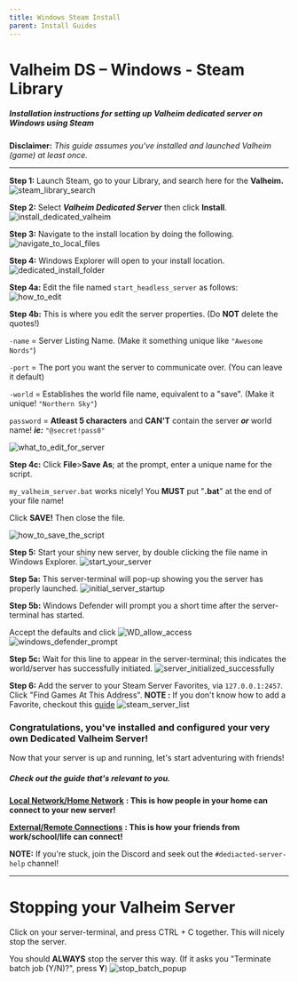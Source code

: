 ```yaml
---
title: Windows Steam Install
parent: Install Guides
---
```


# Valheim DS – Windows - Steam Library
##### Installation instructions for setting up Valheim dedicated server on Windows using Steam

**Disclaimer:**  *This guide assumes you've installed and launched Valheim (game) at least once.*

---
**Step 1:** Launch Steam, go to your Library, and search here for the **Valheim.**
![steam_library_search](../assets/installWinSteam/search_library.png)

**Step 2:** Select **_Valheim Dedicated Server_** then click **Install**.
![install_dedicated_valheim](../assets/installWinSteam/install_valheim.png)

**Step 3:** Navigate to the install location by doing the following.
![navigate_to_local_files](../assets/installWinSteam/browse_local.png)

**Step 4:** Windows Explorer will open to your install location.
![dedicated_install_folder](../assets/installWinSteam/server_install_location.png)

**Step 4a:** Edit the file named `start_headless_server` as follows:
![how_to_edit](../assets/installWinSteam/edit_script.png)

**Step 4b:** This is where you edit the server properties. (Do **NOT** delete the quotes!)

`-name` = Server Listing Name. (Make it something unique like `"Awesome Nords"`)

`-port` = The port you want the server to communicate over. (You can leave it default)

 `-world` = Establishes the world file name, equivalent to a "save". (Make it unique! `"Northern Sky"`)

 `password` = **Atleast 5 characters** and **CAN'T** contain the server **_or_** world name! **_ie:_** `"@secret!pass0"`

![what_to_edit_for_server](../assets/installWinSteam/what_to_edit.png)

**Step 4c:** Click **File**>**Save As**; at the prompt, enter a unique name for the script.

`my_valheim_server.bat` works nicely! You **MUST** put "**.bat**" at the end of your file name!

Click **SAVE!** Then close the file.

![how_to_save_the_script](../assets/installWinSteam/how_to_save.png)

**Step 5:** Start your shiny new server, by double clicking the file name in Windows Explorer.
![start_your_server](../assets/installWinSteam/start_your_server.png)

**Step 5a:** This server-terminal will pop-up showing you the server has properly launched.
![initial_server_startup](../assets/installWinSteam/server_startup.png)

**Step 5b:** Windows Defender will prompt you a short time after the server-terminal has started.

Accept the defaults and click ![WD_allow_access](../assets/installWinSteam/wd_allow_access.png)
![windows_defender_prompt](../assets/installWinSteam/windows_defender.png)

**Step 5c:** Wait for this line to appear in the server-terminal; this indicates the world/server has successfully initiated.
![server_initialized_successfully](../assets/installWinSteam/server_success.png)

**Step 6:** Add the server to your Steam Server Favorites, via `127.0.0.1:2457`.  
Click "Find Games At This Address".
**NOTE :** If you don't know how to add a Favorite, checkout this [guide](https://valheim-server-help.github.io/howToConnect/#steam-servers)
![steam_server_list](../assets/installWinSteam/steam_server_list.png)

### Congratulations, you've installed and configured your very own Dedicated Valheim Server!
Now that your server is up and running, let's start adventuring with friends!

##### Check out the guide that's relevant to you.

[**Local Network/Home Network**](https://valheim-server-help.github.io/serverTroubleshootingLocalhost/#lan-connections) **: This is how people in your home can connect to your new server!**

[**External/Remote Connections**](https://valheim-server-help.github.io/serverTroubleshootingLocalhost/#external-connections) **: This is how your friends from work/school/life can connect!**

**NOTE:** If you're stuck, join the Discord and seek out the `#dediacted-server-help` channel!

---
# Stopping your Valheim Server

Click on your server-terminal, and press CTRL + C together. This will nicely stop the server.

You should **ALWAYS** stop the server this way. (If it asks you "Terminate batch job (Y/N)?", press **Y**)
![stop_batch_popup](../assets/installWinSteam/stop_server.png)